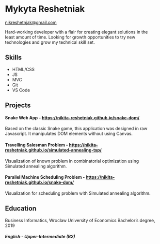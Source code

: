 # Mykyta Reshetniak
nikreshetnjak@gmail.com

Hard-working developer with a flair for creating elegant solutions in the least amount of time. Looking for growth opportunities to try new technologies and grow my technical skill set.

## Skills

* HTML/CSS
* JS
* MVC
* Git
* VS Code

## Projects

#### Snake Web App - https://nikita-reshetniak.github.io/snake-dom/
Based on the classic Snake game, this application was designed in raw Javascript. It manipulates DOM elements without using Canvas.

#### Travelling Salesman Problem - https://nikita-reshetniak.github.io/simulated-annealing-tsp/
Visualization of known problem in combinatorial optimization using Simulated annealing algorithm.

#### Parallel Machine Scheduling Problem - https://nikita-reshetniak.github.io/snake-dom/
Visualization for scheduling problem with Simulated annealing algorithm.

## Education
Business Informatics, Wroclaw University of Economics
Bachelor’s degree, 2019

##### English - Upper-Intermediate (B2)
